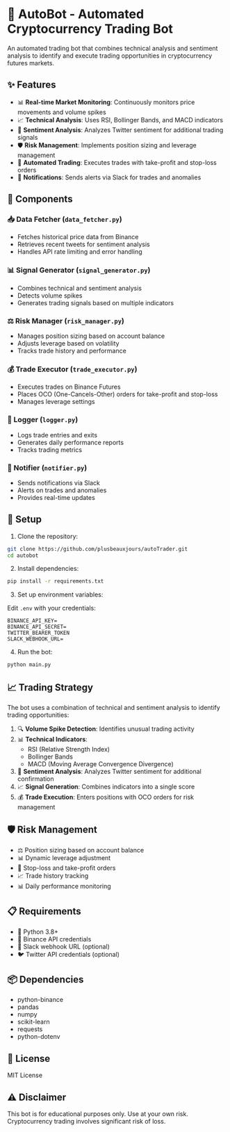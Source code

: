 # 🤖 AutoBot - Automated Cryptocurrency Trading Bot

An automated trading bot that combines technical analysis and sentiment analysis to identify and execute trading opportunities in cryptocurrency futures markets.

## ✨ Features

- 📊 **Real-time Market Monitoring**: Continuously monitors price movements and volume spikes
- 📈 **Technical Analysis**: Uses RSI, Bollinger Bands, and MACD indicators
- 🧠 **Sentiment Analysis**: Analyzes Twitter sentiment for additional trading signals
- 🛡️ **Risk Management**: Implements position sizing and leverage management
- 🤖 **Automated Trading**: Executes trades with take-profit and stop-loss orders
- 🔔 **Notifications**: Sends alerts via Slack for trades and anomalies

## 🧩 Components

### 📥 Data Fetcher (`data_fetcher.py`)

- Fetches historical price data from Binance
- Retrieves recent tweets for sentiment analysis
- Handles API rate limiting and error handling

### 📊 Signal Generator (`signal_generator.py`)

- Combines technical and sentiment analysis
- Detects volume spikes
- Generates trading signals based on multiple indicators

### ⚖️ Risk Manager (`risk_manager.py`)

- Manages position sizing based on account balance
- Adjusts leverage based on volatility
- Tracks trade history and performance

### 💰 Trade Executor (`trade_executor.py`)

- Executes trades on Binance Futures
- Places OCO (One-Cancels-Other) orders for take-profit and stop-loss
- Manages leverage settings

### 📝 Logger (`logger.py`)

- Logs trade entries and exits
- Generates daily performance reports
- Tracks trading metrics

### 🔔 Notifier (`notifier.py`)

- Sends notifications via Slack
- Alerts on trades and anomalies
- Provides real-time updates

## 🚀 Setup

1. Clone the repository:

```bash
git clone https://github.com/plusbeauxjours/autoTrader.git
cd autobot
```

2. Install dependencies:

```bash
pip install -r requirements.txt
```

3. Set up environment variables:

Edit `.env` with your credentials:

```
BINANCE_API_KEY=
BINANCE_API_SECRET=
TWITTER_BEARER_TOKEN
SLACK_WEBHOOK_URL=
```

4. Run the bot:

```bash
python main.py
```

## 📈 Trading Strategy

The bot uses a combination of technical and sentiment analysis to identify trading opportunities:

1. 🔍 **Volume Spike Detection**: Identifies unusual trading activity
2. 📊 **Technical Indicators**:
   - RSI (Relative Strength Index)
   - Bollinger Bands
   - MACD (Moving Average Convergence Divergence)
3. 🧠 **Sentiment Analysis**: Analyzes Twitter sentiment for additional confirmation
4. 📈 **Signal Generation**: Combines indicators into a single score
5. 💰 **Trade Execution**: Enters positions with OCO orders for risk management

## 🛡️ Risk Management

- ⚖️ Position sizing based on account balance
- 📊 Dynamic leverage adjustment
- 🛑 Stop-loss and take-profit orders
- 📈 Trade history tracking
- 📊 Daily performance monitoring

## 📋 Requirements

- 🐍 Python 3.8+
- 🔑 Binance API credentials
- 🔔 Slack webhook URL (optional)
- 🐦 Twitter API credentials (optional)

## 📦 Dependencies

- python-binance
- pandas
- numpy
- scikit-learn
- requests
- python-dotenv

## 📄 License

MIT License

## ⚠️ Disclaimer

This bot is for educational purposes only. Use at your own risk. Cryptocurrency trading involves significant risk of loss.
